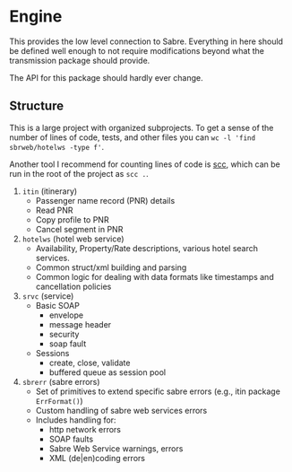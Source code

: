 # Engine

This provides the low level connection to Sabre. Everything in here should be
defined well enough to not require modifications beyond what the transmission
package should provide.

The API for this package should hardly ever change.

## Structure
This is a large project with organized subprojects. To get a sense of the number of lines of code, tests, and other files you can `wc -l 'find sbrweb/hotelws -type f'`. 

Another tool I recommend for counting lines of code is [scc](https://github.com/boyter/scc), which can be run in the root of the project as `scc .`.

1. `itin` (itinerary)
    * Passenger name record (PNR) details
    * Read PNR
    * Copy profile to PNR
    * Cancel segment in PNR
1. `hotelws` (hotel web service)
    * Availability, Property/Rate descriptions, various hotel search services.
    * Common struct/xml building and parsing
    * Common logic for dealing with data formats like timestamps and cancellation policies
1. `srvc` (service)
    * Basic SOAP
      * envelope
      * message header
      * security
      * soap fault
    * Sessions
      * create, close, validate
      * buffered queue as session pool
1. `sbrerr` (sabre errors)
    * Set of primitives to extend specific sabre errors (e.g., itin package `ErrFormat()`)
    * Custom handling of sabre web services errors
    * Includes handling for:
      * http network errors
      * SOAP faults
      * Sabre Web Service warnings, errors
      * XML (de|en)coding errors